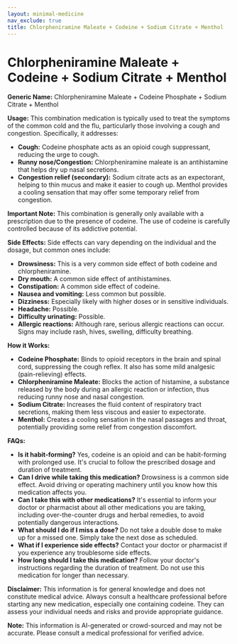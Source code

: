 ```yaml
---
layout: minimal-medicine
nav_exclude: true
title: Chlorpheniramine Maleate + Codeine + Sodium Citrate + Menthol
---
```


# Chlorpheniramine Maleate + Codeine + Sodium Citrate + Menthol

**Generic Name:** Chlorpheniramine Maleate + Codeine Phosphate + Sodium Citrate + Menthol

**Usage:** This combination medication is typically used to treat the symptoms of the common cold and the flu, particularly those involving a cough and congestion.  Specifically, it addresses:

* **Cough:** Codeine phosphate acts as an opioid cough suppressant, reducing the urge to cough.
* **Runny nose/Congestion:** Chlorpheniramine maleate is an antihistamine that helps dry up nasal secretions.
* **Congestion relief (secondary):** Sodium citrate acts as an expectorant, helping to thin mucus and make it easier to cough up.  Menthol provides a cooling sensation that may offer some temporary relief from congestion.

**Important Note:** This combination is generally only available with a prescription due to the presence of codeine.  The use of codeine is carefully controlled because of its addictive potential.


**Side Effects:**  Side effects can vary depending on the individual and the dosage, but common ones include:

* **Drowsiness:** This is a very common side effect of both codeine and chlorpheniramine.
* **Dry mouth:**  A common side effect of antihistamines.
* **Constipation:**  A common side effect of codeine.
* **Nausea and vomiting:** Less common but possible.
* **Dizziness:**  Especially likely with higher doses or in sensitive individuals.
* **Headache:** Possible.
* **Difficulty urinating:** Possible.
* **Allergic reactions:** Although rare, serious allergic reactions can occur.  Signs may include rash, hives, swelling, difficulty breathing.

**How it Works:**

* **Codeine Phosphate:**  Binds to opioid receptors in the brain and spinal cord, suppressing the cough reflex.  It also has some mild analgesic (pain-relieving) effects.
* **Chlorpheniramine Maleate:** Blocks the action of histamine, a substance released by the body during an allergic reaction or infection, thus reducing runny nose and nasal congestion.
* **Sodium Citrate:** Increases the fluid content of respiratory tract secretions, making them less viscous and easier to expectorate.
* **Menthol:** Creates a cooling sensation in the nasal passages and throat, potentially providing some relief from congestion discomfort.


**FAQs:**

* **Is it habit-forming?** Yes, codeine is an opioid and can be habit-forming with prolonged use.  It's crucial to follow the prescribed dosage and duration of treatment.
* **Can I drive while taking this medication?**  Drowsiness is a common side effect.  Avoid driving or operating machinery until you know how this medication affects you.
* **Can I take this with other medications?**  It's essential to inform your doctor or pharmacist about all other medications you are taking, including over-the-counter drugs and herbal remedies, to avoid potentially dangerous interactions.
* **What should I do if I miss a dose?**  Do not take a double dose to make up for a missed one.  Simply take the next dose as scheduled.
* **What if I experience side effects?** Contact your doctor or pharmacist if you experience any troublesome side effects.
* **How long should I take this medication?**  Follow your doctor's instructions regarding the duration of treatment.  Do not use this medication for longer than necessary.


**Disclaimer:** This information is for general knowledge and does not constitute medical advice.  Always consult a healthcare professional before starting any new medication, especially one containing codeine.  They can assess your individual needs and risks and provide appropriate guidance.


**Note:** This information is AI-generated or crowd-sourced and may not be accurate. Please consult a medical professional for verified advice.
